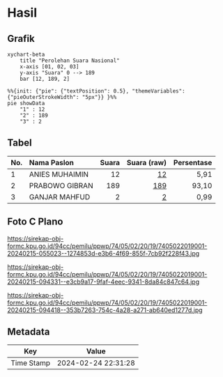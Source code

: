 # Hasil

## Grafik

```mermaid
xychart-beta
    title "Perolehan Suara Nasional"
    x-axis [01, 02, 03]
    y-axis "Suara" 0 --> 189
    bar [12, 189, 2]
```

```mermaid
%%{init: {"pie": {"textPosition": 0.5}, "themeVariables": {"pieOuterStrokeWidth": "5px"}} }%%
pie showData
    "1" : 12
    "2" : 189
    "3" : 2
```

## Tabel

| No. | Nama Paslon    | Suara | Suara (raw) | Persentase |
|:--- |:-------------- | -----:| -----------:| ----------:|
| 1   | ANIES MUHAIMIN | 12    | [12][p-1]   | 5,91       |
| 2   | PRABOWO GIBRAN | 189   | [189][p-2]  | 93,10      |
| 3   | GANJAR MAHFUD  | 2     | [2][p-3]    | 0,99       |


[p-1]: https://github.com/gigit-pemilu/pemilu-2024/blob/main/pilpres/hitung-suara/sub/74-sulawesi-tenggara/sub/05-konawe-selatan/sub/02-angata/sub/2019-pudambu/sub/001-tps/sub/paslon-1.txt
[p-2]: https://github.com/gigit-pemilu/pemilu-2024/blob/main/pilpres/hitung-suara/sub/74-sulawesi-tenggara/sub/05-konawe-selatan/sub/02-angata/sub/2019-pudambu/sub/001-tps/sub/paslon-2.txt
[p-3]: https://github.com/gigit-pemilu/pemilu-2024/blob/main/pilpres/hitung-suara/sub/74-sulawesi-tenggara/sub/05-konawe-selatan/sub/02-angata/sub/2019-pudambu/sub/001-tps/sub/paslon-3.txt

## Foto C Plano

https://sirekap-obj-formc.kpu.go.id/94cc/pemilu/ppwp/74/05/02/20/19/7405022019001-20240215-055023--1274853d-e3b6-4f69-855f-7cb92f228f43.jpg

https://sirekap-obj-formc.kpu.go.id/94cc/pemilu/ppwp/74/05/02/20/19/7405022019001-20240215-094331--e3cb9a17-9faf-4eec-9341-8da84c847c64.jpg

https://sirekap-obj-formc.kpu.go.id/94cc/pemilu/ppwp/74/05/02/20/19/7405022019001-20240215-094418--353b7263-754c-4a28-a271-ab640ed1277d.jpg


## Metadata

| Key        | Value               |
| ---------- | ------------------- |
| Time Stamp | 2024-02-24 22:31:28 |



